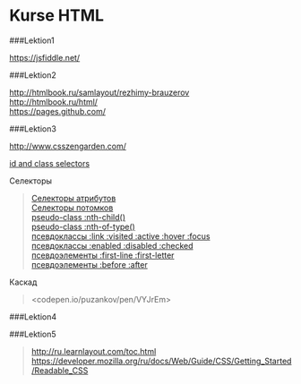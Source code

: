 Kurse HTML
=====================

###Lektion1

<https://jsfiddle.net/>  

###Lektion2

<http://htmlbook.ru/samlayout/rezhimy-brauzerov>  
<http://htmlbook.ru/html/>  
<https://pages.github.com/>  

###Lektion3

<http://www.csszengarden.com/>  

[id and class selectors](http://codepen.io/puzankov/pen/GgbWKy)  


Селекторы
>[Селекторы атрибутов](http://codepen.io/puzankov/pen/Bygmxm)  
>[Селекторы потомков](http://codepen.io/puzankov/pen/pvXdVx)  
>[pseudo-class :nth-child()](http://codepen.io/puzankov/pen/gbNXKx)  
>[pseudo-class :nth-of-type()](http://codepen.io/puzankov/pen/EaBbpY)  
>[псевдоклассы :link :visited :active :hover :focus](http://codepen.io/puzankov/pen/YPoEjp)  
>[псевдоклассы :enabled :disabled :checked](http://codepen.io/puzankov/pen/bNPYjv)  
>[псевдоэлементы :first-line :first-letter](http://codepen.io/puzankov/pen/yydPxG)  
>[псевдоэлементы :before :after](http://codepen.io/puzankov/pen/zxVPmO) 
 
Каскад
><codepen.io/puzankov/pen/VYJrEm>  


>[]()  

###Lektion4

###Lektion5

>
><http://ru.learnlayout.com/toc.html>  
><https://developer.mozilla.org/ru/docs/Web/Guide/CSS/Getting_Started/Readable_CSS>
>
